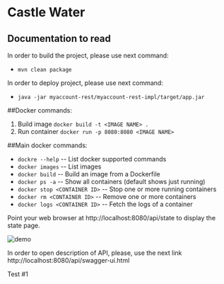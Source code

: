 Castle Water
===

Documentation to read
---------------------

In order to build the project, please use next command:
 
  * `mvn clean package`
   
In order to deploy project, please use next command:
  
  * `java -jar myaccount-rest/myaccount-rest-impl/target/app.jar`
  
##Docker commands:
1. Build image `docker build -t <IMAGE NAME> .`
2. Run container `docker run -p 8080:8080 <IMAGE NAME>`

##Main docker commands:
* `dockre --help` -- List docker supported commands
* `docker images` -- List images
* `docker build` -- Build an image from a Dockerfile
* `docker ps -a` -- Show all containers (default shows just running)
* `docker stop <CONTAINER ID>` -- Stop one or more running containers
* `docker rm <CONTAINER ID>` -- Remove one or more containers
* `docker logs <CONTAINER ID>` -- Fetch the logs of a container

Point your web browser at http://localhost:8080/api/state to display the state page.

![demo](https://image.prntscr.com/image/8BKiSN7FTie0MHP5-cgEiA.png)

In order to open description of API, please, use the next link http://localhost:8080/api/swagger-ui.html

Test #1
